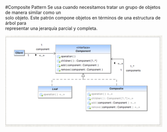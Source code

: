 #Composite Pattern
Se usa cuando necesitamos tratar un grupo de objetos de manera similar como un<br>
solo objeto. Este patrón compone objetos en términos de una estructura de árbol para<br>
representar una jerarquía parcial y completa.

![Graph one](img.png)